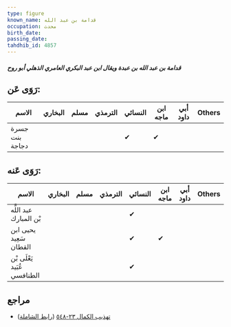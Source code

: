 ```yaml
---
type: figure
known_name: قدامة بن عبد الله
occupation: محدث
birth_date:
passing_date:
tahdhib_id: 4857
---
```

##### قدامة بن عبد الله بن عبدة ويقال ابن عبد البكري العامري الذهلي أبو روح

## رَوَى عَن:
| الاسم          | البخاري | مسلم | الترمذي | النسائي | ابن ماجه | أبي داود | Others |
| -------------- | ------- | ---- | ------- | ------- | -------- | -------- | ------ |
| جسرة بنت دجاجة |         |      |         | ✔       | ✔        |          |        |
## رَوَى عَنه:
| الاسم                       | البخاري | مسلم | الترمذي | النسائي | ابن ماجه | أبي داود | Others |
| --------------------------- | ------- | ---- | ------- | ------- | -------- | -------- | ------ |
| عبد اللَّه بْن المبارك      |         |      |         | ✔       |          |          |        |
| يحيى ابن سَعِيد القطان      |         |      |         | ✔       | ✔        |          |        |
| يَعْلَى بْن عُبَيد الطنافسي |         |      |         | ✔       |          |          |        |
## مراجع
- [تهذيب الكمال ٢٣-٥٤٨](obsidian://open?vault=Tahdhib-al-Kamal&file=Figures/٤٨٥٧-قدامة%20بن%20عبد%20الله%20بن%20عبدة%20ويقال%20ابن%20عبد%20البكري%20العامري%20الذهلي%20أبو%20روح) ([رابط الشاملة](https://shamela.ws/book/3722/12435))